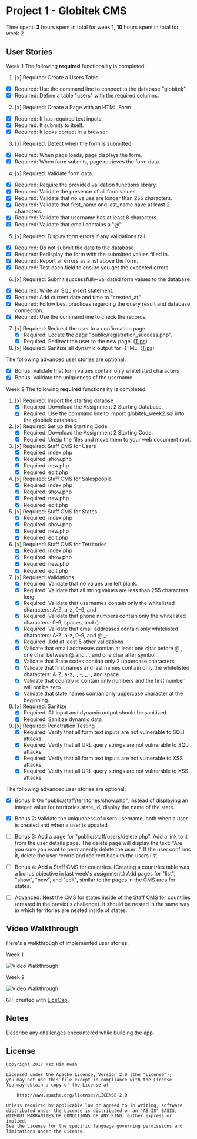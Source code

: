 # Project 1 - Globitek CMS

Time spent: **3** hours spent in total for week 1, **10** hours spent in total for week 2

## User Stories

Week 1
The following **required** functionality is completed:

1. [x]  Required: Create a Users Table
  * [x]  Required: Use the command line to connect to the database "globitek".
  * [x]  Required: Define a table "users" with the required columns.

2. [x]  Required: Create a Page with an HTML Form
  * [x]  Required: It has required text inputs.
  * [x]  Required: It submits to itself.
  * [x]  Required: It looks correct in a browser.
  
3. [x]  Required: Detect when the form is submitted.
  * [x]  Required: When page loads, page displays the form.
  * [x]  Required: When form submits, page retrieves the form data.

4. [x]  Required: Validate form data.
  * [x]  Required: Require the provided validation functions library.
  * [x]  Required: Validate the presence of all form values.
  * [x]  Required: Validate that no values are longer than 255 characters.
  * [x]  Required: Validate that first\_name and last\_name have at least 2 characters.
  * [x]  Required: Validate that username has at least 8 characters.
  * [x]  Required: Validate that email contains a "@".

5. [x]  Required: Display form errors if any validations fail.
  * [x]  Required: Do not submit the data to the database.
  * [x]  Required: Redisplay the form with the submitted values filled in.
  * [x]  Required: Report all errors as a list above the form.
  * [x]  Required: Test each field to ensure you get the expected errors.

6. [x]  Required: Submit successfully-validated form values to the database.
  * [x]  Required: Write an SQL insert statement.
  * [x]  Required: Add current date and time to "created\_at".
  * [x]  Required: Follow best practices regarding the query result and database connection.
  * [x]  Required: Use the command line to check the records.

7. [x]  Required: Redirect the user to a confirmation page.
    * [x]  Required: Locate the page "public/registration\_success.php".
    * [x]  Required: Redirect the user to the new page. ([Tips](#!hints))

8. [x]  Required: Sanitize all dynamic output for HTML. ([Tips](#!hints))


The following advanced user stories are optional:

* [x]  Bonus: Validate that form values contain only whitelisted characters
* [x]  Bonus: Validate the uniqueness of the username

Week 2
The following **required** functionality is completed:

1. [x]  Required: Import the starting databse
    * [x]  Required: Download the Assignment 2 Starting Database.
    * [x]  Required: Use the command line to import globitek_week2.sql into the globitek database.

2. [x]  Required: Set up the Starting Code
    * [x]  Required: Download the Assignment 2 Starting Code.
    * [x]  Required: Unzip the files and move them to your web document root.

3. [x]  Required: Staff CMS for Users
    * [x]  Required: index.php
    * [x]  Required: show.php
    * [x]  Required: new.php
    * [x]  Required: edit.php

4. [x]  Required: Staff CMS for Salespeople
    * [x]  Required: index.php
    * [x]  Required: show.php
    * [x]  Required: new.php
    * [x]  Required: edit.php

5. [x]  Required: Staff CMS for States
    * [x]  Required: index.php
    * [x]  Required: show.php
    * [x]  Required: new.php
    * [x]  Required: edit.php

6. [x]  Required: Staff CMS for Territories
    * [x]  Required: index.php
    * [x]  Required: show.php
    * [x]  Required: new.php
    * [x]  Required: edit.php

7. [x]  Required: Validations
   * [x]  Required: Validate that no values are left blank.
   * [x]  Required: Validate that all string values are less than 255 characters long.
   * [x]  Required: Validate that usernames contain only the whitelisted characters: A-Z, a-z, 0-9, and _
   * [x]  Required: Validate that phone numbers contain only the whitelisted characters: 0-9, spaces, and ()-
   * [x]  Required: Validate that email addresses contain only whitelisted characters: A-Z, a-z, 0-9, and @._-
   * [x]  Required: Add at least 5 other validations
     - [x]  Validate that email addresses contian at least one char before @ , one char between @ and . , and one char after symbol: .
     - [x]  Validate that State codes contian only 2 uppercase characters
     - [x]  Validate that first names and last names contiain only the whitelisted characters: A-Z, a-z, ', -, ,, ., and space.
     - [x]  Validate that country id contain only numbers and the first number will not be zero.
     - [x]  Validate that state names contian only uppercase character at the beginning.
   
8. [x]  Required: Sanitize
   * [x]  Required: All input and dynamic output should be sanitized.
   * [x]  Required: Sanitize dynamic data

9. [x] Required: Penetration Testing
   * [x]  Required: Verify that all form text inputs are not vulnerable to SQLI attacks.
   * [x]  Required: Verify that all URL query strings are not vulnerable to SQLI attacks. 
   * [x]  Required: Verify that all form text inputs are not vulnerable to XSS attacks.
   * [x]  Required: Verify that all URL query strings are not vulnerable to XSS attacks.

The following advanced user stories are optional:

* [x]  Bonus 1: On "public/staff/territories/show.php", instead of displaying an integer value for territories.state_id, display the name of the state.

* [x]  Bonus 2: Validate the uniqueness of users.username, both when a user is created and when a user is updated


* [ ]  Bonus 3: Add a page for "public/staff/users/delete.php". Add a link to it from the user details page. The delete page will display the text: "Are you sure you want to permanently delete the user: ". If the user confirms it, delete the user record and redirect back to the users list.

* [ ]  Bonus 4: Add a Staff CMS for countries. (Creating a countries table was a bonus objective in last week's assignment.) Add pages for "list", "show", "new", and "edit", similar to the pages in the CMS area for states.

* [ ]  Advanced: Nest the CMS for states inside of the Staff CMS for countries (created in the previous challenge). It should be nested in the same way in which territories are nested inside of states.

## Video Walkthrough

Here's a walkthrough of implemented user stories:

Week 1

<img src='http://i.imgur.com/ya4Cb7Z.gif' title='Video Walkthrough' width='' alt='Video Walkthrough' />

Week 2

<img src='http://i.imgur.com/u1neDPm.gif' title='Video Walkthrough' width='' alt='Video Walkthrough' />

GIF created with [LiceCap](http://www.cockos.com/licecap/).

## Notes

Describe any challenges encountered while building the app.

## License

    Copyright 2017 Tsz Him Kwan

    Licensed under the Apache License, Version 2.0 (the "License");
    you may not use this file except in compliance with the License.
    You may obtain a copy of the License at

        http://www.apache.org/licenses/LICENSE-2.0

    Unless required by applicable law or agreed to in writing, software
    distributed under the License is distributed on an "AS IS" BASIS,
    WITHOUT WARRANTIES OR CONDITIONS OF ANY KIND, either express or implied.
    See the License for the specific language governing permissions and
    limitations under the License.
